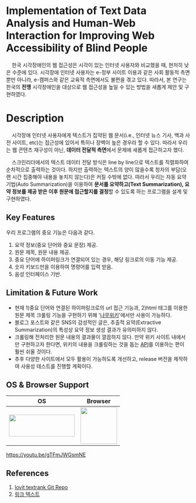 # Implementation of Text Data Analysis and Human-Web Interaction for Improving Web Accessibility of Blind People

&nbsp;&nbsp;&nbsp;&nbsp;한국 시각장애인의 웹 접근성은 시각이 있는 인터넷 사용자와 비교했을 때, 현저히 낮은 수준에 있다. 시각장애 인터넷 사용자는 e-정부 사이트 이용과 같은 사회 활동적 측면 뿐만 아니라, e-캠퍼스와 같은 교육적 측면에서도 불편을 겪고 있다. 따라서, 본 연구는 한국의 **전맹** 시각장애인을 대상으로 웹 접근성을 높일 수 있는 방법을 새롭게 제안 및 구현하였다.


# Description

&nbsp;&nbsp;&nbsp;&nbsp;시각장애 인터넷 사용자에게 텍스트가 집약된 웹 문서(i.e., 인터넷 뉴스 기사, 백과 사전 사이트, etc)는 접근성에 있어서 특히나 장벽이 높은 경우라 할 수 있다. 따라서 우리는 웹 콘텐츠 재구성이 아닌, **데이터 전달적 측면**에서 문제에 새롭게 접근하고자 했다. 

&nbsp;&nbsp;&nbsp;&nbsp;스크린리더에서의 텍스트 데이터 전달 방식은 line by line으로 텍스트를 직렬화하여 순차적으로 출력하는 것이다. 하지만 출력하는 텍스트의 양이 많을수록 청자의 부담(오랜 시간 집중해야 내용을 놓치지 않는다)은 커질 수밖에 없다. 따라서 우리는 자동 요약 기법(Auto Summarization)을 이용하여 **문서를 요약하고(Text Summarization), 요약 정보를 제공 받은 이후 원문에 접근할지를 결정**할 수 있도록 하는 프로그램을 설계 및 구현하였다.


## Key Features

우리 프로그램의 중요 기능은 다음과 같다.

 1. 요약 정보(중요 단어와 중요 문장) 제공.
 2. 원문 제목, 원문 내용 제공.
 3. 중요 단어에 하이퍼링크가 연결되어 있는 경우, 해당 링크로의 이동 기능 제공.
 4. 숫자 키보드만을 이용하여 명령어를 입력 받음.
 5. 음성 인터페이스 기반.

## Limitation & Future Work

 - 현재 1)중요 단어와 연결된 하이퍼링크로의 url 접근 기능과, 2)html 태그를 이용한 원문 제목 크롤링 기능을 구현하기 위해 '[나무위키](https://namu.wiki/w/%EB%82%98%EB%AC%B4%EC%9C%84%ED%82%A4:%EB%8C%80%EB%AC%B8 "Go Namu Wiki")'에서만 사용이 가능하다.
 - 블로그 포스트와 같은 SNS의 감성적인 글은, 추출적 요약(Extractive Summarization)의 특성상 요약 정보 생성 결과가 유의미하지 않다.
 - 크롤링해 전처리한 원문 내용의 결과물이 깔끔하지 않다. 만약 위키 사이트 내에서만 구현하고자 한다면, 위키의 내용을 크롤링하는 것을 돕는 [API](https://www.mediawiki.org/wiki/API:Main_page "about Media Wiki API")를 이용하는 편이 훨씬 쉬울 것이다.
 - 추후 다양한 사이트에서 모두 활용이 가능하도록 개선하고, release 버전을 제작하여 사용성 테스트를 진행할 계획이다.

## OS & Browser Support
| OS | Browser  |
|--|--|
| <img src="https://upload.wikimedia.org/wikipedia/commons/0/05/Windows_10_Logo.svg" width = "180" height="60"> | <img src="https://upload.wikimedia.org/wikipedia/commons/thumb/a/a5/Google_Chrome_icon_%28September_2014%29.svg/512px-Google_Chrome_icon_%28September_2014%29.svg.png" width="100"/> |

 
https://youtu.be/gTFmJWGsmNE

## References
1. [lovit textrank Git Repo](https://github.com/lovit/textrank/)
2. [링크 텍스트](https://colab.research.google.com/drive/1Xi7VsbFSpxo3--Ejwv4khE7lFzBjx2Ct#scrollTo=6DAcEokJX7CC)
